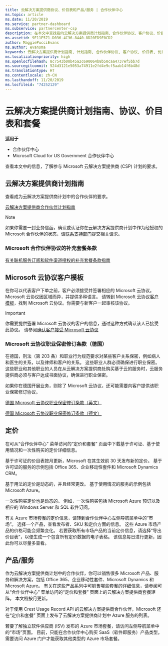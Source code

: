 ```yaml
---
title: 云解决方案提供商协议、价目表和产品/服务 | 合作伙伴中心
ms.topic: article
ms.date: 11/20/2019
ms.service: partner-dashboard
ms.subservice: partnercenter-csp
description: 在本文中查找指向云解决方案提供商计划指南、合作伙伴协议、客户协议、价目表和套餐的链接。
ms.assetid: 9F11F571-D036-4C36-8440-8D20ED9F0CD2
author: MaggiePucciEvans
ms.author: evansma
keywords: 云解决方案提供商计划指南, 计划指南, 合作伙伴协议, 客户协议, 价目表, 优惠
ms.localizationpriority: high
ms.openlocfilehash: 8c7543b00b45a2c690064b8b50caa4737ef5bb7d
ms.sourcegitcommit: 524d3121e5053a74911e2fd4e9cf5aab14f6b48d
ms.translationtype: HT
ms.contentlocale: zh-CN
ms.lasthandoff: 11/20/2019
ms.locfileid: "74252129"
---
```

# <a name="cloud-solution-provider-program-guide-agreements-price-lists-and-offers"></a>云解决方案提供商计划指南、协议、价目表和套餐

**适用于**

-  合作伙伴中心
-  Microsoft Cloud for US Government 合作伙伴中心


查看本文中的信息，了解参与 Microsoft 云解决方案提供商 (CSP) 计划的要求。

## <a name="cloud-solution-provider-program-guide"></a>云解决方案提供商计划指南

查看成为云解决方案提供商计划中的合作伙伴的要求。

[云解决方案提供商合作伙伴计划指南](https://go.microsoft.com/fwlink/p/?LinkId=617100)

>[!Note]
>如果你需要一封业务信函，确认或认证你在云解决方案提供商计划中作为经授权的 Microsoft 合作伙伴的状态，请[联系支持部门](https://partner.microsoft.com/pcv/servicerequests/create)提交相关请求。

### <a name="additional-offer-terms-to-the-microsoft-partner-agreement"></a>Microsoft 合作伙伴协议的补充套餐条款

[有关联机服务订阅和软件渠道授权的补充套餐条款指南](https://query.prod.cms.rt.microsoft.com/cms/api/am/binary/RE3NOo7)

## <a name="microsoft-cloud-agreement-customer-templates"></a>Microsoft 云协议客户模板

在你可以代表客户下单之前，客户必须接受并签署相应的 Microsoft 云协议。 Microsoft 云协议因区域而异，并提供多种语言。 请转到 Microsoft 云协议[客户模板](agreements.md)，找到 Microsoft 云协议。你需要与新客户一起审核该协议。

>[!IMPORTANT]
>你需要提供签署 Microsoft 云协议的客户的信息，通过这种方式确认该人已接受此协议。 请参阅[确认客户接受 Microsoft 云协议](confirm-consent.md) 

### <a name="professional-secrecy-amendment-to-the-microsoft-cloud-agreement-germany"></a>Microsoft 云协议职业保密修订条款（德国）

在德国，刑法（第 203 条）和职业行为规范要求对某些客户关系保密，例如病人和医生的关系，以及律师和客户的关系。 这些职业人群必须确保进行职业保密。 这些职业和其他职业的人员在从云解决方案提供商处购买基于云的服务时，云服务提供商必须与客户达成书面协议，确保进行职业保密。

如果你在德国开展业务，则除了 Microsoft 云协议，还可能需要向客户提供该职业保密修订协议。

[德国 Microsoft 云协议职业保密修订条款（英文）](https://go.microsoft.com/fwlink/?linkid=2030827&clcid=0x409)

[德国 Microsoft 云协议职业保密修订条款（德文）](https://go.microsoft.com/fwlink/?linkid=2030827&clcid=0x407)

## <a name="pricing"></a>定价

在可从“合作伙伴中心”  菜单访问的“定价和套餐”  页面中下载基于许可证、基于使用情况和一次性购买的定价详细信息。

基于许可证的价目表按月更新，Microsoft 在其生效前 30 天发布新的定价。 基于许可证的服务的示例包括 Office 365、企业移动性套件和 Microsoft Dynamics CRM。 

基于用法的定价是动态的，并且经常更改。 基于使用情况的服务的示例包括 Microsoft Azure。

一次性购买定价也是动态的。 例如，一次性购买包括 Microsoft Azure 预订以及相应的 Windows Server 和 SQL 软件订阅。

有关 Azure 市场套餐的定价信息，请转到合作伙伴中心左侧导航菜单中的“市场”。  选择一个产品，查看发布者、SKU 和定价方面的信息。 这些 Azure 市场产品的价格可能会频繁变化。 若要获取所有市场产品的当前定价信息，请选择“导出价目表”，以便生成一个包含所有定价数据的电子表格。  该信息每日进行更新，因此你可以尽量多查看。

## <a name="offers"></a>产品/服务

作为云解决方案提供商计划中的合作伙伴，你可以销售很多 Microsoft 产品、服务和解决方案，包括 Office 365、企业移动性套件、Microsoft Dynamics 和 Microsoft Azure。 有关在这些产品系列中可销售哪些套餐的详细信息，请参阅可从“合作伙伴中心”  菜单访问的“定价和套餐”  页面上的云解决方案提供商套餐矩阵。 本文档按月更新。

对于使用 Crest Usage Record API 的云解决方案提供商合作伙伴，Microsoft 还在“定价和套餐”  页面上发布了云解决方案提供商计划中 Azure 服务的列表。

若要了解独立软件供应商  (ISV) 发布的 Azure 市场套餐，请访问左侧导航菜单中的“市场”页面。  目前，只能在合作伙伴中心购买 SaaS（软件即服务）产品类型。 需要访问 Azure 门户才能获取其他类型的 Azure 市场套餐。
